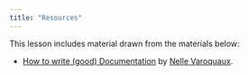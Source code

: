 ```yaml
---
title: "Resources"
---
```


This lesson includes material drawn from the materials below:

 - [How to write (good) Documentation](https://www.slideshare.net/NelleV/docathon-how-to-write-good-documentation) by [Nelle Varoquaux](https://github.com/NelleV).
 <!-- - [Practices ...](https://link.springer.com/article/10.1007/s10606-018-9333-1) -->
